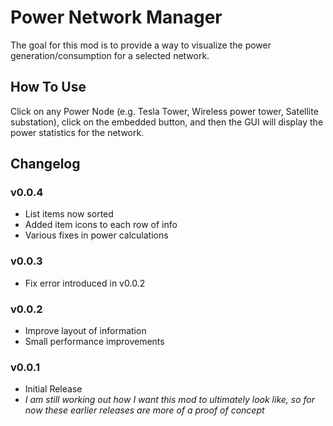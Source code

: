 # Power Network Manager
The goal for this mod is to provide a way to visualize the power generation/consumption for a selected network.

## How To Use
Click on any Power Node (e.g. Tesla Tower, Wireless power tower, Satellite substation), click on the embedded button, and then the GUI will display the power statistics for the network.

## Changelog

### v0.0.4
- List items now sorted
- Added item icons to each row of info
- Various fixes in power calculations

### v0.0.3
- Fix error introduced in v0.0.2

### v0.0.2
- Improve layout of information
- Small performance improvements

### v0.0.1
- Initial Release
- _I am still working out how I want this mod to ultimately look like, so for now these earlier releases are more of a proof of concept_
